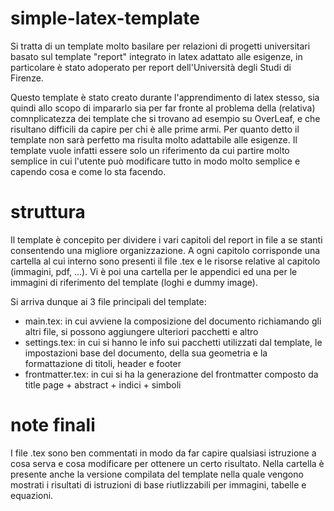 # simple-latex-template
Si tratta di un template molto basilare per relazioni di progetti universitari basato sul template "report" integrato in latex adattato alle esigenze, in particolare è stato adoperato per report dell'Università degli Studi di Firenze.

Questo template è stato creato durante l'apprendimento di latex stesso, sia quindi allo scopo di impararlo sia per far fronte al problema della (relativa) comnplicatezza dei template che si trovano ad esempio su OverLeaf, e che risultano difficili da capire per chi è alle prime armi. Per quanto detto il template non sarà perfetto ma risulta molto adattabile alle esigenze. Il template vuole infatti essere solo un riferimento da cui partire molto semplice in cui l'utente può modificare tutto in modo molto semplice e capendo cosa e come lo sta facendo.

# struttura
Il template è concepito per dividere i vari capitoli del report in file a se stanti consentendo una migliore organizzazione. A ogni capitolo corrisponde una cartella al cui interno sono presenti il file .tex e le risorse relative al capitolo (immagini, pdf, ...). Vi è poi una cartella per le appendici ed una per le immagini di riferimento del template (loghi e dummy image).

Si arriva dunque ai 3 file principali del template:
- main.tex: in cui avviene la composizione del documento richiamando gli altri file, si possono aggiungere ulteriori pacchetti e altro
- settings.tex: in cui si hanno le info sui pacchetti utilizzati dal template, le impostazioni base del documento, della sua geometria e la formattazione di titoli, header e footer
- frontmatter.tex: in cui si ha la generazione del frontmatter composto da title page + abstract + indici + simboli

# note finali
I file .tex sono ben commentati in modo da far capire qualsiasi istruzione a cosa serva e cosa modificare per ottenere un certo risultato. Nella cartella è presente anche la versione compilata del template nella quale vengono mostrati i risultati di istruzioni di base riutlizzabili per immagini, tabelle e equazioni.
